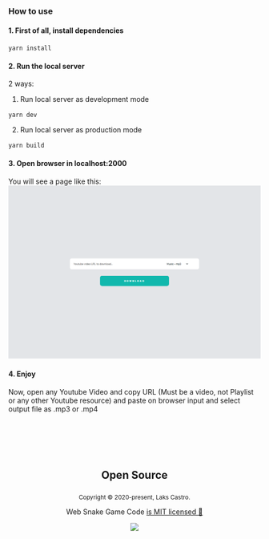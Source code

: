 ### How to use

#### 1. First of all, install dependencies
```
yarn install
```

#### 2. Run the local server
2 ways:

1. Run local server as development mode
```
yarn dev
```

2. Run local server as production mode
```
yarn build
```

#### 3. Open browser in localhost:2000
You will see a page like this:
![Printscreen](/assets/ytdl-print.png)

#### 4. Enjoy
Now, open any Youtube Video and copy URL (Must be a video, not Playlist or any other Youtube resource) and paste on browser input and select output file as .mp3 or .mp4

<br>
<br>
<br>
<br>

<h2 align="center">
  Open Source
</h2>
<p align="center">
  <sub>Copyright © 2020-present, Laks Castro.</sub>
</p>
<p align="center">Web Snake Game Code <a href="https://github.com/LaksCastro/snake-game/blob/master/LICENSE.md">is MIT licensed 💖</a></p>
<p align="center">
  <img src="./src/assets/logo64.png" width="35" />
</p>
